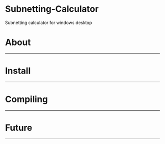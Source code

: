 # Subnetting-Calculator
Subnetting calculator for windows desktop

# About
--- 
# Install 
---
# Compiling
---
# Future
---


